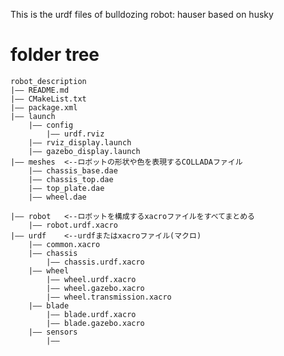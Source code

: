This is the urdf files of bulldozing robot: hauser based on husky

# folder tree
	robot_description
    |―― README.md
	|―― CMakeList.txt
	|―― package.xml
	|―― launch
        |―― config
            |―― urdf.rviz
        |―― rviz_display.launch
        |―― gazebo_display.launch
	|―― meshes  <--ロボットの形状や色を表現するCOLLADAファイル
		|―― chassis_base.dae
		|―― chassis_top.dae
		|―― top_plate.dae
		|―― wheel.dae
		
	|―― robot   <--ロボットを構成するxacroファイルをすべてまとめる
        |―― robot.urdf.xacro
	|―― urdf    <--urdfまたはxacroファイル(マクロ)
		|―― common.xacro
		|―― chassis
		    |―― chassis.urdf.xacro
		|―― wheel
			|―― wheel.urdf.xacro
			|―― wheel.gazebo.xacro
			|―― wheel.transmission.xacro
		|―― blade
			|―― blade.urdf.xacro
            |―― blade.gazebo.xacro
		|―― sensors
            |―― 
